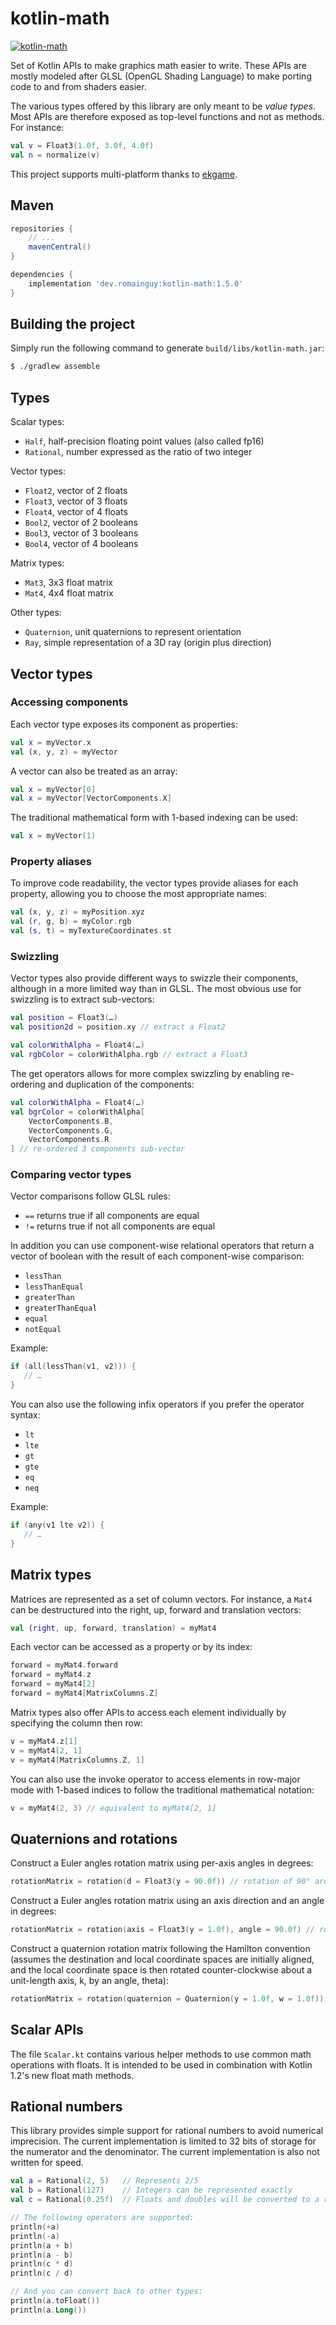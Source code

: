 # kotlin-math

[![kotlin-math](https://maven-badges.herokuapp.com/maven-central/dev.romainguy/kotlin-math/badge.svg?subject=kotlin-math)](https://maven-badges.herokuapp.com/maven-central/dev.romainguy/kotlin-math)

Set of Kotlin APIs to make graphics math easier to write. These APIs are mostly
modeled after GLSL (OpenGL Shading Language) to make porting code to and from
shaders easier.

The various types offered by this library are only meant to be _value types_.
Most APIs are therefore exposed as top-level functions and not as methods.
For instance:

```kotlin
val v = Float3(1.0f, 3.0f, 4.0f)
val n = normalize(v)
```

This project supports multi-platform thanks to [ekgame](https://github.com/ekgame).

## Maven

```gradle
repositories {
    // ...
    mavenCentral()
}

dependencies {
    implementation 'dev.romainguy:kotlin-math:1.5.0'
}
```

## Building the project

Simply run the following command to generate `build/libs/kotlin-math.jar`:

```bash
$ ./gradlew assemble
```

## Types

Scalar types:
- `Half`, half-precision floating point values (also called fp16)
- `Rational`, number expressed as the ratio of two integer

Vector types:
- `Float2`, vector of 2 floats
- `Float3`, vector of 3 floats
- `Float4`, vector of 4 floats
- `Bool2`, vector of 2 booleans
- `Bool3`, vector of 3 booleans
- `Bool4`, vector of 4 booleans

Matrix types:
- `Mat3`, 3x3 float matrix
- `Mat4`, 4x4 float matrix

Other types:
- `Quaternion`, unit quaternions to represent orientation
- `Ray`, simple representation of a 3D ray (origin plus direction)

## Vector types

### Accessing components

Each vector type exposes its component as properties:

```kotlin
val x = myVector.x
val (x, y, z) = myVector
```

A vector can also be treated as an array:

```kotlin
val x = myVector[0]
val x = myVector[VectorComponents.X]
```

The traditional mathematical form with 1-based indexing can be used:

```kotlin
val x = myVector(1)
```

### Property aliases

To improve code readability, the vector types provide aliases for each property,
allowing you to choose the most appropriate names:

```kotlin
val (x, y, z) = myPosition.xyz
val (r, g, b) = myColor.rgb
val (s, t) = myTextureCoordinates.st
```

### Swizzling

Vector types also provide different ways to swizzle their components, although
in a more limited way than in GLSL. The most obvious use for swizzling is to
extract sub-vectors:

```kotlin
val position = Float3(…)
val position2d = position.xy // extract a Float2

val colorWithAlpha = Float4(…)
val rgbColor = colorWithAlpha.rgb // extract a Float3
```

The get operators allows for more complex swizzling by enabling re-ordering and
duplication of the components:

```kotlin
val colorWithAlpha = Float4(…)
val bgrColor = colorWithAlpha[
    VectorComponents.B,
    VectorComponents.G,
    VectorComponents.R
] // re-ordered 3 components sub-vector
```

### Comparing vector types

Vector comparisons follow GLSL rules:
- `==` returns true if all components are equal 
- `!=` returns true if not all components are equal

In addition you can use component-wise relational operators that return a vector
of boolean with the result of each component-wise comparison:
- `lessThan`
- `lessThanEqual`
- `greaterThan`
- `greaterThanEqual`
- `equal`
- `notEqual`

Example:

```kotlin
if (all(lessThan(v1, v2))) {
   // …
}
```

You can also use the following infix operators if you prefer the operator
syntax:
- `lt`
- `lte`
- `gt`
- `gte`
- `eq`
- `neq`

Example:

```kotlin
if (any(v1 lte v2)) {
   // …
}
```

## Matrix types

Matrices are represented as a set of column vectors. For instance, a `Mat4` can
be destructured into the right, up, forward and translation vectors:

```kotlin
val (right, up, forward, translation) = myMat4
```

Each vector can be accessed as a property or by its index:

```kotlin
forward = myMat4.forward
forward = myMat4.z
forward = myMat4[2]
forward = myMat4[MatrixColumns.Z]
```

Matrix types also offer APIs to access each element individually by specifying
the column then row:

```kotlin
v = myMat4.z[1]
v = myMat4[2, 1]
v = myMat4[MatrixColumns.Z, 1]
```

You can also use the invoke operator to access elements in row-major mode with
1-based indices to follow the traditional mathematical notation:

```kotlin
v = myMat4(2, 3) // equivalent to myMat4[2, 1]
```

## Quaternions and rotations

Construct a Euler angles rotation matrix using per-axis angles in degrees:

```kotlin
rotationMatrix = rotation(d = Float3(y = 90.0f)) // rotation of 90° around y axis
```

Construct a Euler angles rotation matrix using an axis direction and an angle in degrees:

```kotlin
rotationMatrix = rotation(axis = Float3(y = 1.0f), angle = 90.0f) // rotation of 90° around y axis
```

Construct a quaternion rotation matrix following the Hamilton convention (assumes the
destination and local coordinate spaces are initially aligned, and the local coordinate
space is then rotated counter-clockwise about a unit-length axis, k, by an angle, theta):

```kotlin
rotationMatrix = rotation(quaternion = Quaternion(y = 1.0f, w = 1.0f)) // rotation of 90° around y axis
```

## Scalar APIs

The file `Scalar.kt` contains various helper methods to use common math operations
with floats. It is intended to be used in combination with Kotlin 1.2's new float
math methods.

## Rational numbers

This library provides simple support for rational numbers to avoid numerical imprecision. The
current implementation is limited to 32 bits of storage for the numerator and the denominator.
The current implementation is also not written for speed.

```kotlin
val a = Rational(2, 5)   // Represents 2/5
val b = Rational(127)    // Integers can be represented exactly
val c = Rational(0.25f)  // Floats and doubles will be converted to a rational representation

// The following operators are supported:
println(+a)
println(-a)
println(a + b)
println(a - b)
println(c * d)
println(c / d)

// And you can convert back to other types:
println(a.toFloat())
println(a.Long())
```
